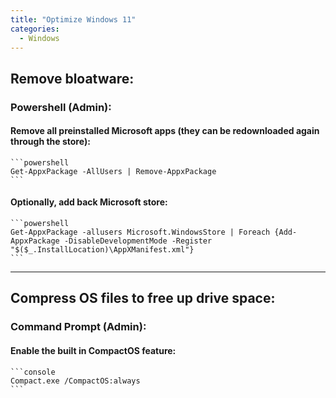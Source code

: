 ```yaml
---
title: "Optimize Windows 11"
categories:
  - Windows
---
```


## Remove bloatware:

### Powershell (Admin):

#### Remove all preinstalled Microsoft apps (they can be redownloaded again through the store):

    ```powershell
    Get-AppxPackage -AllUsers | Remove-AppxPackage
    ```

#### Optionally, add back Microsoft store:

    ```powershell
    Get-AppxPackage -allusers Microsoft.WindowsStore | Foreach {Add-AppxPackage -DisableDevelopmentMode -Register "$($_.InstallLocation)\AppXManifest.xml"}
    ```

<hr>

## Compress OS files to free up drive space:

### Command Prompt (Admin):

#### Enable the built in CompactOS feature:

    ```console
    Compact.exe /CompactOS:always
    ```